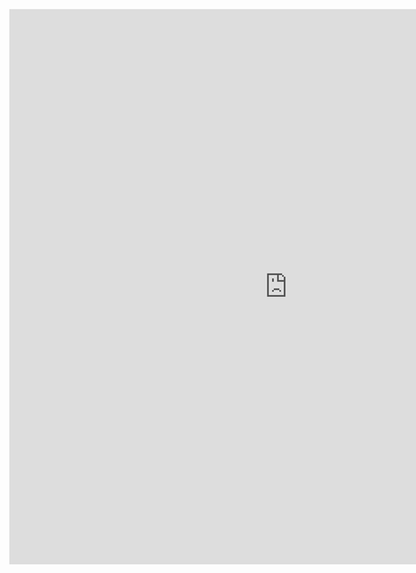    
<div style="position:relative;padding-top:56.25%;">
  <iframe src="https://weseemahmed.shinyapps.io/cluster-map/" frameborder="0" allowfullscreen
    style="position:absolute;top:0;left:0;width:1000px;height:1000px;"></iframe>
</div>


